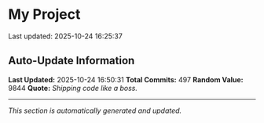 # My Project


Last updated: 2025-10-24 16:25:37
























































































































































































































































































































































































































































































































































































































































































































































































































































































































## Auto-Update Information

**Last Updated:** 2025-10-24 16:50:31
**Total Commits:** 497
**Random Value:** 9844
**Quote:** _Shipping code like a boss._

---
_This section is automatically generated and updated._